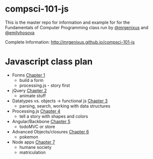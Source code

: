 compsci-101-js
==============

This is the master repo for information and example for for the Fundamentals of Computer Programming class run by [@mrgenixus](https://github.com/mrgenixus) and [@emilyhosoya](https://github.com/emilyhosoya)

Complete Information: http://mrgenixus.github.io/compsci-101-js

Javascript class plan
=====================
+ Forms [Chapter 1](https://github.com/mrgenixus/compsci-101-js/tree/chapter-1)
  + build a form
  + processing.js - story first
+ jQuery [Chapter 2](https://github.com/mrgenixus/compsci-101-js/tree/chapter-2)
  + animate stuff
+ Datatypes vs. objects -> functional js [Chapter 3](https://github.com/mrgenixus/compsci-101-js/tree/chapter-3)
  + parsing, search, working with data structures
+ Processing.js [Chapter 4](https://github.com/mrgenixus/compsci-101-js/tree/chapter-4)
  + tell a story with shapes and colors
+ Angular/Backbone [Chapter 5](https://github.com/mrgenixus/compsci-101-js/tree/chapter-5)
  + todoMVC or store
+ Advanced Objects/closures [Chapter 6](https://github.com/mrgenixus/compsci-101-js/tree/chapter-6)
  + pokemon
+ Node apps [Chapter 7](https://github.com/mrgenixus/compsci-101-js/tree/chapter-7)
  + humane society
  + matriculation
